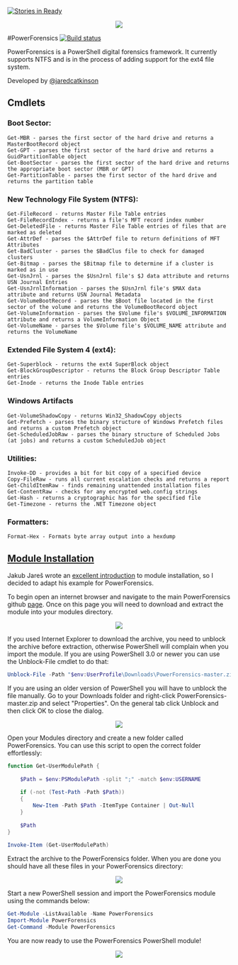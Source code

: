 [![Stories in Ready](https://badge.waffle.io/Invoke-IR/PowerForensics.png?label=ready&title=Ready)](https://waffle.io/Invoke-IR/PowerForensics)
<p align="center">
  <img src="https://2.bp.blogspot.com/-1LLYVd_quJU/VZVojHdUc-I/AAAAAAAAAy4/OOfTAKgq458/s1600/New_PowerForensics_Blue_xsmall_nontransparent.png">
</p>

#PowerForensics [![Build status](https://ci.appveyor.com/api/projects/status/276f8iautyqlx3mk?svg=true)](https://ci.appveyor.com/project/Invoke-IR/powerforensics)

PowerForensics is a PowerShell digital forensics framework. It currently
supports NTFS and is in the process of adding support for the ext4 file system.

Developed by [@jaredcatkinson](https://twitter.com/jaredcatkinson)

## Cmdlets
### Boot Sector:
```
Get-MBR - parses the first sector of the hard drive and returns a MasterBootRecord object
Get-GPT - parses the first sector of the hard drive and returns a GuidPartitionTable object
Get-BootSector - parses the first sector of the hard drive and returns the appropriate boot sector (MBR or GPT)
Get-PartitionTable - parses the first sector of the hard drive and returns the partition table
```

### New Technology File System (NTFS):
```
Get-FileRecord - returns Master File Table entries
Get-FileRecordIndex - returns a file's MFT record index number
Get-DeletedFile - returns Master File Table entries of files that are marked as deleted
Get-AttrDef - parses the $AttrDef file to return definitions of MFT Attributes 
Get-BadCluster - parses the $BadClus file to check for damaged clusters
Get-Bitmap - parses the $Bitmap file to determine if a cluster is marked as in use
Get-UsnJrnl - parses the $UsnJrnl file's $J data attribute and returns USN Journal Entries
Get-UsnJrnlInformation - parses the $UsnJrnl file's $MAX data attribute and returns USN Journal Metadata
Get-VolumeBootRecord - parses the $Boot file located in the first sector of the volume and returns the VolumeBootRecord object
Get-VolumeInformation - parses the $Volume file's $VOLUME_INFORMATION attribute and returns a VolumeInformation Object
Get-VolumeName - parses the $Volume file's $VOLUME_NAME attribute and returns the VolumeName
```

### Extended File System 4 (ext4):
```
Get-Superblock - returns the ext4 SuperBlock object
Get-BlockGroupDescriptor - returns the Block Group Descriptor Table entries
Get-Inode - returns the Inode Table entries
```

### Windows Artifacts
```
Get-VolumeShadowCopy - returns Win32_ShadowCopy objects
Get-Prefetch - parses the binary structure of Windows Prefetch files and returns a custom Prefetch object
Get-ScheduledJobRaw - parses the binary structure of Scheduled Jobs (at jobs) and returns a custom ScheduledJob object
```

### Utilities:
```
Invoke-DD - provides a bit for bit copy of a specified device
Copy-FileRaw - runs all current escalation checks and returns a report
Get-ChildItemRaw - finds remaining unattended installation files
Get-ContentRaw - checks for any encrypted web.config strings
Get-Hash - returns a cryptographic has for the specified file
Get-Timezone - returns the .NET Timezone object
```

### Formatters:
```
Format-Hex - Formats byte array output into a hexdump
```

## [Module Installation](https://msdn.microsoft.com/en-us/library/dd878350(v=vs.85).aspx)
Jakub Jareš wrote an [excellent introduction](http://www.powershellmagazine.com/2014/03/12/get-started-with-pester-powershell-unit-testing-framework/) to module installation, so I decided to adapt his example for PowerForensics. 

To begin open an internet browser and navigate to the main PowerForensics github [page](https://github.com/Invoke-IR/PowerForensics). Once on this page you will need to download and extract the module into your modules directory.

<p align="center">
  <img src="http://3.bp.blogspot.com/-grhkJC70sRo/Vd_eHf1lejI/AAAAAAAAA4E/QaEnIZQREew/s640/Screenshot%2B2015-08-27%2B23.57.32.png">
</p>

If you used Internet Explorer to download the archive, you need to unblock the archive before extraction, otherwise PowerShell will complain when you import the module. If you are using PowerShell 3.0 or newer you can use the Unblock-File cmdlet to do that:
```powershell
Unblock-File -Path "$env:UserProfile\Downloads\PowerForensics-master.zip"
```

If you are using an older version of PowerShell you will have to unblock the file manually. Go to your Downloads folder and right-click PowerForensics-master.zip and select "Properties". On the general tab click Unblock and then click OK to close the dialog.

<p align="center">
  <img src="http://3.bp.blogspot.com/-A6C2p8swj50/Vd_eHSFhWVI/AAAAAAAAA4A/y7PMPb1XRCk/s640/Screenshot%2B2015-08-27%2B23.58.30.png">
</p>

Open your Modules directory and create a new folder called PowerForensics. You can use this script to open the correct folder effortlessly:
```powershell
function Get-UserModulePath {
 
    $Path = $env:PSModulePath -split ";" -match $env:USERNAME
 
    if (-not (Test-Path -Path $Path))
    {
        New-Item -Path $Path -ItemType Container | Out-Null
    }
    
    $Path
}
 
Invoke-Item (Get-UserModulePath)
```

Extract the archive to the PowerForensics folder. When you are done you should have all these files in your PowerForensics directory:

<p align="center">
  <img src="http://3.bp.blogspot.com/-1I65699uSJk/Vd_f3zNuFDI/AAAAAAAAA4U/NCO52iz3w84/s640/Screenshot%2B2015-08-28%2B00.13.00.png">
</p>

Start a new PowerShell session and import the PowerForensics module using the commands below:
```powershell
Get-Module -ListAvailable -Name PowerForensics
Import-Module PowerForensics
Get-Command -Module PowerForensics
```

You are now ready to use the PowerForensics PowerShell module!

<p align="center">
  <img src="https://2.bp.blogspot.com/-1LLYVd_quJU/VZVojHdUc-I/AAAAAAAAAy4/OOfTAKgq458/s1600/New_PowerForensics_Blue_xsmall_nontransparent.png">
</p>
